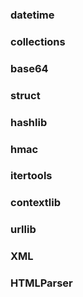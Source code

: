 ### datetime ###

### collections ###

### base64 ###

### struct ###

### hashlib ###

### hmac ###
### itertools ###
### contextlib ###

### urllib ###

### XML ###
### HTMLParser ###